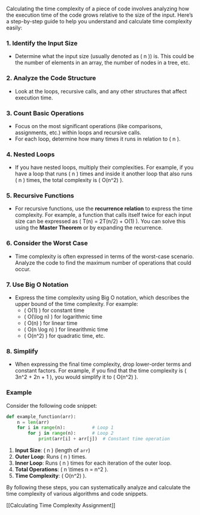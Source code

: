 Calculating the time complexity of a piece of code involves analyzing how the execution time of the code grows relative to the size of the input. Here’s a step-by-step guide to help you understand and calculate time complexity easily:

### 1. Identify the Input Size
   - Determine what the input size (usually denoted as \( n \)) is. This could be the number of elements in an array, the number of nodes in a tree, etc.

### 2. Analyze the Code Structure
   - Look at the loops, recursive calls, and any other structures that affect execution time.

### 3. Count Basic Operations
   - Focus on the most significant operations (like comparisons, assignments, etc.) within loops and recursive calls.
   - For each loop, determine how many times it runs in relation to \( n \).

### 4. Nested Loops
   - If you have nested loops, multiply their complexities. For example, if you have a loop that runs \( n \) times and inside it another loop that also runs \( n \) times, the total complexity is \( O(n^2) \).

### 5. Recursive Functions
   - For recursive functions, use the **recurrence relation** to express the time complexity. For example, a function that calls itself twice for each input size can be expressed as \( T(n) = 2T(n/2) + O(1) \). You can solve this using the **Master Theorem** or by expanding the recurrence.

### 6. Consider the Worst Case
   - Time complexity is often expressed in terms of the worst-case scenario. Analyze the code to find the maximum number of operations that could occur.

### 7. Use Big O Notation
   - Express the time complexity using Big O notation, which describes the upper bound of the time complexity. For example:
     - \( O(1) \) for constant time
     - \( O(\log n) \) for logarithmic time
     - \( O(n) \) for linear time
     - \( O(n \log n) \) for linearithmic time
     - \( O(n^2) \) for quadratic time, etc.

### 8. Simplify
   - When expressing the final time complexity, drop lower-order terms and constant factors. For example, if you find that the time complexity is \( 3n^2 + 2n + 1 \), you would simplify it to \( O(n^2) \).

### Example
Consider the following code snippet:

```python
def example_function(arr):
    n = len(arr)
    for i in range(n):          # Loop 1
        for j in range(n):      # Loop 2
            print(arr[i] + arr[j])  # Constant time operation
```

1. **Input Size**: \( n \) (length of `arr`)
2. **Outer Loop**: Runs \( n \) times.
3. **Inner Loop**: Runs \( n \) times for each iteration of the outer loop.
4. **Total Operations**: \( n \times n = n^2 \).
5. **Time Complexity**: \( O(n^2) \).

By following these steps, you can systematically analyze and calculate the time complexity of various algorithms and code snippets.

[[Calculating Time Complexity Assignment]]